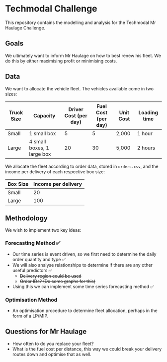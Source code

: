 # Techmodal Challenge
This repository contains the modelling and analysis for the Techmodal Mr Haulage Challenge.

## Goals
We ultimately want to inform Mr Haulage on how to best renew his fleet. We do this by either maximising profit or minimising costs.

## Data
We want to allocate the vehicle fleet. The vehicles available come in two sizes:

| **Truck Size**  | **Capacity** | **Driver Cost (per day)** | **Fuel Cost (per day)** | **Unit Cost** | **Loading time** |
| --- | --- | --- | --- | --- | --- | 
| Small  | 1 small box  | 5 | 5 | 2,000 | 1 hour |
| Large  | 4 small boxes, 1 large box  | 20 | 30 | 5,000 | 2 hours |

We allocate the fleet according to order data, stored in `orders.csv`, and the income per delivery of each respective box size:

| **Box Size**  | **Income per delivery** |
| --- | --- |
| Small | 20 |
| Large | 100 |

## Methodology 

We wish to implement two key ideas:

### Forecasting Method ✅
- Our time series is event driven, so we first need to determine the daily order quantity and type  :white_check_mark:
- We will also analyse relationships to determine if there are any other useful predictors ✅
  - <strike> Delivery region could be used </strike> 
  - <strike> Order IDs? (Do some graphs for this) </strike>
- Using this we can implement some time series forecasting method ✅
  
### Optimisation Method
- An optimisation procedure to determine fleet allocation, perhaps in the form of a LP/MIP. 

## Questions for Mr Haulage 
- How often to do you replace your fleet?
- What is the fuel cost per distance, this way we could break your delivery routes down and optimise that as well.


